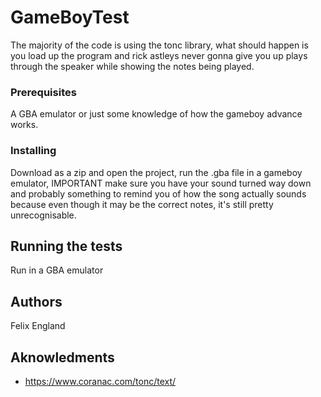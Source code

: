 # GameBoyTest

The majority of the code is using the tonc library, what should happen is you load up the program and rick astleys never gonna give you up plays through the speaker while showing the notes being played.

### Prerequisites

A GBA emulator or just some knowledge of how the gameboy advance works.

### Installing

Download as a zip and open the project, run the .gba file in a gameboy emulator, IMPORTANT make sure you have your sound turned way down and probably something to remind you of how the song actually sounds because even though it may be the correct notes, it's still pretty unrecognisable.

## Running the tests

Run in a GBA emulator

## Authors

Felix England

## Aknowledments
* https://www.coranac.com/tonc/text/
